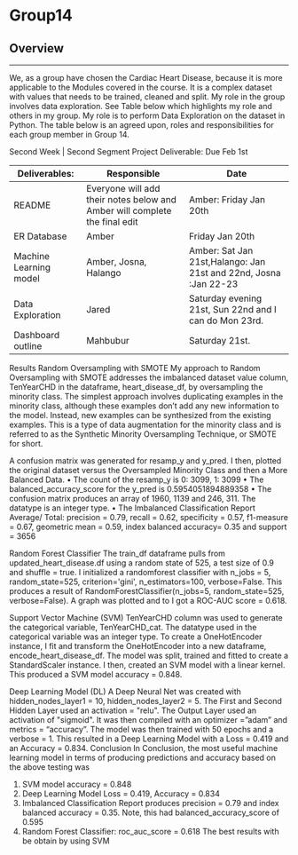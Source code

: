 # Group14
## Overview
---
We, as a group have chosen the Cardiac Heart Disease, because it is more applicable to the Modules covered in the course. It is a complex dataset with values that needs to be trained, cleaned and split. My role in the group involves data exploration. See Table below which highlights my role and others in my group. My role is to perform Data Exploration on the dataset in Python. The table below is an agreed upon, roles and responsibilities for each group member in Group 14. 


 Second Week | Second Segment Project Deliverable: Due Feb 1st

|Deliverables:|	Responsible|	Date|
| ----------------------- | ---------------------------------------- |--------------------------|
|README|	Everyone will add their notes below and Amber will complete the final edit|	Amber: Friday Jan 20th|
|ER Database	|Amber	|Friday Jan 20th|
|Machine Learning model|	Amber, Josna, Halango	|Amber: Sat Jan 21st,Halango: Jan 21st and 22nd, Josna :Jan 22-23 |
|Data Exploration	|Jared	|Saturday evening 21st, Sun 22nd and I can do Mon 23rd.|
|Dashboard outline |	Mahbubur	|Saturday 21st. |

Results
Random Oversampling with SMOTE
My approach to Random Oversampling with SMOTE addresses the imbalanced dataset value column, TenYearCHD in the dataframe, heart_disease_df, by oversampling the minority class. The simplest approach involves duplicating examples in the minority class, although these examples don’t add any new information to the model. Instead, new examples can be synthesized from the existing examples. This is a type of data augmentation for the minority class and is referred to as the Synthetic Minority Oversampling Technique, or SMOTE for short.

A confusion matrix was generated for resamp_y and y_pred. I then, plotted the original dataset versus the Oversampled Minority Class and then a More Balanced Data. 
•	The count of the resamp_y is 0: 3099, 1: 3099
•	The balanced_accuracy_score for the y_pred is 0.5954051894889358
•	The confusion matrix produces an array of 1960, 1139 and 246, 311. The datatype is an integer type. 
•	The Imbalanced Classification Report Average/ Total: precision = 0.79, recall = 0.62, specificity = 0.57, f1-measure = 0.67, geometric mean = 0.59, index balanced accuracy= 0.35 and support =  3656

Random Forest Classifier
The train_df dataframe pulls from updated_heart_disease.df using a random state of 525, a test size of 0.9 and shuffle = true. I initialized a randomforest classifier with n_jobs = 5, random_state=525, criterion='gini', n_estimators=100, verbose=False. This produces a result of RandomForestClassifier(n_jobs=5, random_state=525, verbose=False). A graph was plotted and to I got a ROC-AUC score = 0.618. 


Support Vector Machine (SVM)
TenYearCHD column was used to generate the categorical variable, TenYearCHD_cat. The datatype used in the categorical variable was an integer type. To create a OneHotEncoder instance, I fit and transform the OneHotEncoder into a new dataframe, encode_heart_disease_df. The model was split, trained and fitted to create a StandardScaler instance. I then, created an SVM model with a linear kernel. This produced a SVM model accuracy = 0.848.



Deep Learning Model (DL)
A Deep Neural Net was created with hidden_nodes_layer1 = 10, hidden_nodes_layer2 = 5. The First and Second Hidden Layer used an activation = "relu". The Output Layer used an activation of "sigmoid". It was then compiled with an optimizer =”adam” and metrics = “accuracy”. The model was then trained with 50 epochs and a verbose = 1. This resulted in a Deep Learning Model with a Loss = 0.419 and an Accuracy = 0.834. 
Conclusion
In Conclusion, the most useful machine learning model in terms of producing predictions and accuracy based on the above testing was 
1.	SVM model accuracy = 0.848
2.	Deep Learning Model Loss = 0.419, Accuracy = 0.834 
3.	Imbalanced Classification Report produces precision = 0.79 and index balanced accuracy = 0.35. Note, this had balanced_accuracy_score of 0.595 
4.	Random Forest Classifier: roc_auc_score = 0.618 
The best results with be obtain by using SVM



